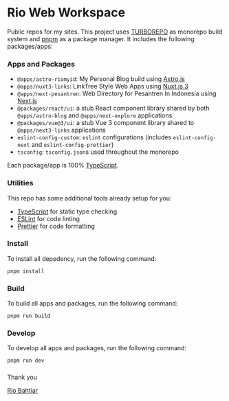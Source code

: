 # Rio Web Workspace

Public repos for my sites. This project uses [TURBOREPO](https://turborepo.org) as monorepo build system and [pnpm](https://pnpm.io) as a package manager. It includes the following packages/apps:

### Apps and Packages

- `@apps/astro-riomyid`: My Personal Blog build using [Astro.js](https://astro.build/)
- `@apps/nuxt3-links`: LinkTree Style Web Apps using [Nuxt.js 3](https://v3.nuxtjs.org/)
- `@apps/next-pesantren`: Web Directory for Pesantren In Indonesia using [Next.js](https://nextjs.org)
- `@packages/react/ui`: a stub React component library shared by both `@apps/astro-blog` and `@apps/next-explore` applications
- `@packages/vue@3/ui`: a stub Vue 3 component library shared to `@apps/next3-links` applications
- `eslint-config-custom`: `eslint` configurations (includes `eslint-config-next` and `eslint-config-prettier`)
- `tsconfig`: `tsconfig.json`s used throughout the monorepo

Each package/app is 100% [TypeScript](https://www.typescriptlang.org/).

### Utilities

This repo has some additional tools already setup for you:

- [TypeScript](https://www.typescriptlang.org/) for static type checking
- [ESLint](https://eslint.org/) for code linting
- [Prettier](https://prettier.io) for code formatting

### Install

To install all depedency, run the following command:
```
pnpm install
```

### Build

To build all apps and packages, run the following command:

```
pnpm run build
```

### Develop

To develop all apps and packages, run the following command:

```
pnpm run dev
```

###
Thank you

[Rio Bahtiar](https://rio.my.id?ref=github-web-repo/)
